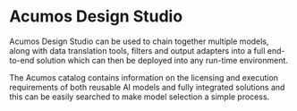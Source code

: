 # Acumos Design Studio

Acumos Design Studio can be used to chain together multiple models,
along with data translation tools, filters and output adapters
into a full end-to-end solution which can then be deployed into
any run-time environment.

The Acumos catalog contains information
on the licensing and execution requirements of both reusable AI
models and fully integrated solutions and this can be easily
searched to make model selection a simple process.
